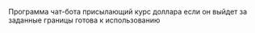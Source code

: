 Программа чат-бота присылающий курс доллара если он выйдет за заданные границы готова к использованию
